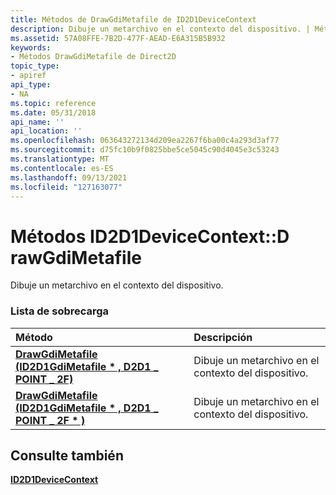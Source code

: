 ```yaml
---
title: Métodos de DrawGdiMetafile de ID2D1DeviceContext
description: Dibuje un metarchivo en el contexto del dispositivo. | Métodos de DrawGdiMetafile de ID2D1DeviceContext
ms.assetid: 57A08FFE-7B2D-477F-AEAD-E6A315B5B932
keywords:
- Métodos DrawGdiMetafile de Direct2D
topic_type:
- apiref
api_type:
- NA
ms.topic: reference
ms.date: 05/31/2018
api_name: ''
api_location: ''
ms.openlocfilehash: 063643272134d209ea2267f6ba00c4a293d3af77
ms.sourcegitcommit: d75fc10b9f0825bbe5ce5045c90d4045e3c53243
ms.translationtype: MT
ms.contentlocale: es-ES
ms.lasthandoff: 09/13/2021
ms.locfileid: "127163077"
---
```

# <a name="id2d1devicecontextdrawgdimetafile-methods"></a>Métodos ID2D1DeviceContext::D rawGdiMetafile

Dibuje un metarchivo en el contexto del dispositivo.

### <a name="overload-list"></a>Lista de sobrecarga



| Método                                                                                                | Descripción                                       |
|:------------------------------------------------------------------------------------------------------|:--------------------------------------------------|
| [**DrawGdiMetafile (ID2D1GdiMetafile \* , D2D1 \_ POINT \_ 2F)**](/windows/win32/api/d2d1_1/nf-d2d1_1-id2d1devicecontext-drawgdimetafile(id2d1gdimetafile_d2d1_point_2f))  | Dibuje un metarchivo en el contexto del dispositivo.<br/> |
| [**DrawGdiMetafile (ID2D1GdiMetafile \* , D2D1 \_ POINT \_ 2F \* )**](/windows/win32/api/d2d1_1/nf-d2d1_1-id2d1devicecontext-drawgdimetafile(id2d1gdimetafile_constd2d1_point_2f)) | Dibuje un metarchivo en el contexto del dispositivo.<br/> |



## <a name="see-also"></a>Consulte también

<dl> <dt>

[**ID2D1DeviceContext**](/windows/win32/api/d2d1_1/nn-d2d1_1-id2d1devicecontext)
</dt> </dl>

 

